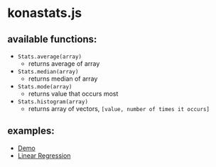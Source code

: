 # konastats.js
## available functions:
* `Stats.average(array)`
  * returns average of array
* `Stats.median(array)`
  * returns median of array
* `Stats.mode(array)`
  * returns value that occurs most
* `Stats.histogram(array)`
  * returns array of vectors, `[value, number of times it occurs]`
## examples:
* [Demo](https://htmlpreview.github.io/?https://github.com/EthanThatOneKid/math/blob/master/stats/examples/demo/index.html)
* [Linear Regression](https://htmlpreview.github.io/?https://github.com/EthanThatOneKid/math/blob/master/stats/examples/linearRegression/index.html)
